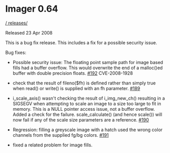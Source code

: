 # Imager 0.64

[ / ](..) [releases/](./)

Released 23 Apr 2008

This is a bug fix release. This includes a fix for a possible security issue.

Bug fixes:

- Possible security issue: The floating point sample path for image based fills had a buffer overflow. This would overwrite the end of a malloc()ed buffer with double precision floats. [#192](https://github.com/tonycoz/imager/issues/192) CVE-2008-1928

- check that the result of fileno($fh) is defined rather than simply true when read() or write() is supplied with an fh parameter. [#189](https://github.com/tonycoz/imager/issues/189)

- i_scale_axis() wasn't checking the result of i_img_new_ch() resulting in a SIGSEGV when attempting to scale an image to a size too large to fit in memory. This is a NULL pointer access issue, not a buffer overflow. Added a check for the failure. scale_calculate() (and hence scale()) will now fail if any of the scale size parameters are a reference. [#190](https://github.com/tonycoz/imager/issues/190)

- Regression: filling a greyscale image with a hatch used the wrong color channels from the supplied fg/bg colors. [#191](https://github.com/tonycoz/imager/issues/191)

- fixed a related problem for image fills.